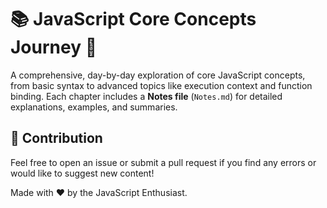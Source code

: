 # 📚 JavaScript Core Concepts Journey 🚀

A comprehensive, day-by-day exploration of core JavaScript concepts, from basic syntax to advanced topics like execution context and function binding. Each chapter includes a **Notes file** (`Notes.md`) for detailed explanations, examples, and summaries.


## 🤝 Contribution

Feel free to open an issue or submit a pull request if you find any errors or would like to suggest new content!

Made with ❤️ by the JavaScript Enthusiast.